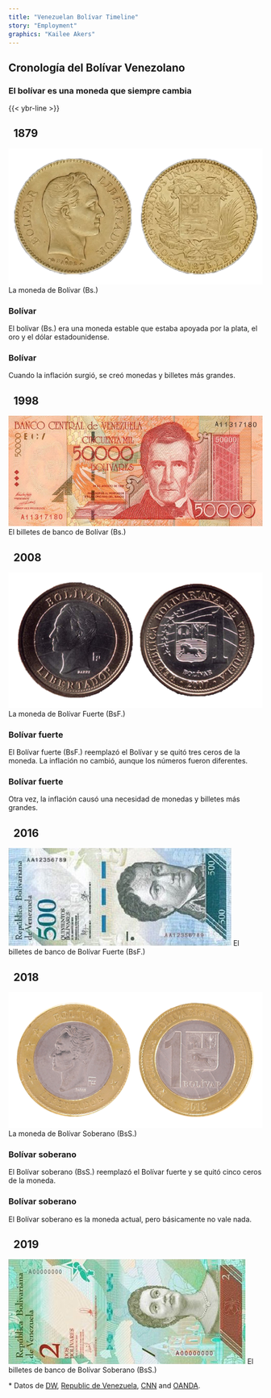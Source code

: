 ```yaml
---
title: "Venezuelan Bolívar Timeline"
story: "Employment"
graphics: "Kailee Akers"
---
```

<div id="bolivar-timeline"></div>
<div class="divider"></div>
<section class="interactive">
  <h2 class="interactive__title">Cronología del Bolívar Venezolano</h2>
  <h3 class="interactive__subhead">El bolívar es una moneda que siempre cambia</h3>
  {{< ybr-line >}}
  <div class="timeline">
    <div class="row yellow">
      <div class="timeline-content left">
        <h2 class="yellow">&nbsp;&nbsp;1879&nbsp;&nbsp;</h2>
        <img src="assets/bolivarcoin1879.png" class="timeline-image" title="Bolívar Coins (Bs.)">
        <span class="caption">La moneda de Bolívar (Bs.)</span>
      </div>
      <div class="center"><span class="dot"></span></div>
      <div class="timeline-content right">
        <h3>Bolívar</h3>
        <p>El bolívar (Bs.) era una moneda estable que estaba apoyada por la plata, el oro y el dólar estadounidense.</p>
      </div>
    </div>
    <div class="row yellow reorder">
      <div class="timeline-content left">
        <h3>Bolívar</h3>
        <p>Cuando la inflación surgió, se creó monedas y billetes más grandes.</p>
      </div>
      <div class="center"><span class="dot"></span></div>
      <div class="timeline-content right">
        <h2 class="yellow">&nbsp;&nbsp;1998&nbsp;&nbsp;</h2>
        <img src="assets/bolivar1998banknote.jpg" class="timeline-image">
        <span class="caption">El billetes de banco de Bolívar (Bs.)</span>
      </div>
    </div>
    <div class="row blue">
      <div class="timeline-content left">
        <h2 class="blue">&nbsp;&nbsp;2008&nbsp;&nbsp;</h2>
        <img src="assets/bolivarfuertecoin2008.png" class="timeline-image">
        <span class="caption">La moneda de Bolívar Fuerte (BsF.)</span>
      </div>
      <div class="center"><span class="dot"></span></div>
      <div class="timeline-content right">
        <h3>Bolívar fuerte</h3>
        <p>El Bolívar fuerte (BsF.) reemplazó el Bolívar y se quitó tres ceros de la moneda. La inflación no cambió, aunque los números fueron diferentes.</p>
      </div>
    </div>
    <div class="row blue reorder">
      <div class="timeline-content left">
        <h3>Bolívar fuerte</h3>
        <p>Otra vez, la inflación causó una necesidad de monedas y billetes más grandes.</p>
      </div>
      <div class="center"><span class="dot"></span></div>
      <div class="timeline-content right">
        <h2 class="blue">&nbsp;&nbsp;2016&nbsp;&nbsp;</h2>
        <img src="assets/bolivarfuerte2016.jpg" class="timeline-image">
        <span class="caption">El billetes de banco de Bolívar Fuerte (BsF.)</span>
      </div>
    </div>
    <div class="row red">
      <div class="timeline-content left">
        <h2 class="red">&nbsp;&nbsp;2018&nbsp;&nbsp;</h2>
        <img src="assets/bolivarsoberano2018.png" class="timeline-image">
        <span class="caption">La moneda de Bolívar Soberano (BsS.)</span>
      </div>
      <div class="center"><span class="dot"></span></div>
      <div class="timeline-content right">
        <h3>Bolívar soberano</h3>
        <p>El Bolívar soberano (BsS.) reemplazó el Bolívar fuerte y se quitó cinco ceros de la moneda.</p>
      </div>
    </div>
    <div class="row red reorder">
      <div class="timeline-content left">
        <h3>Bolívar soberano</h3>
        <p>El Bolívar soberano es la moneda actual, pero básicamente no vale nada.</p>
      </div>
      <div class="center"><span class="dot"></span></div>
      <div class="timeline-content right">
        <h2 class="red"> &nbsp;&nbsp;2019 &nbsp;&nbsp;</h2>
        <img src="assets/bolivarsoberanonote2018.jpg" class="timeline-image">
        <span class="caption">El billetes de banco de Bolívar Soberano (BsS.)</span>
      </div>
    </div>
    <div class="interactive__sources">
      <p>
        * Datos de <a href="https://www.dw.com/en/venezuelas-new-banknotes/av-36692086" target="_blank">DW</a>, <a
          href="http://www.republica-de-venezuela.com/about-venezuela/currency-of-venezuela.php"
          target="_blank">Republic de Venezuela</a>, <a
          href="https://www.cnn.com/2018/08/20/americas/venezuela-currency/index.html" target="_blank">CNN</a> and <a
          href="https://www.oanda.com/currency/iso-currency-codes/VEF" target="_blank">OANDA</a>.
      </p>
    </div>
  </div>
</section>
<div class="divider"></div>
